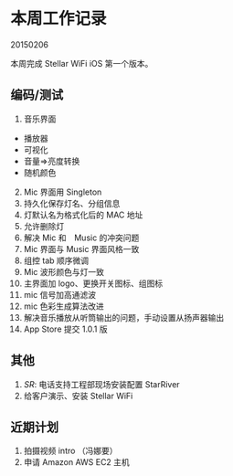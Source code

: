 # 本周工作记录

20150206

本周完成 Stellar WiFi iOS 第一个版本。

## 编码/测试

1. 音乐界面
  - 播放器
  - 可视化
  - 音量=>亮度转换
  - 随机颜色
2. Mic 界面用 Singleton
3. 持久化保存灯名、分组信息
4. 灯默认名为格式化后的 MAC 地址
5. 允许删除灯
6. 解决 Mic 和　Music 的冲突问题
7. Mic 界面与 Music 界面风格一致
8. 组控 tab 顺序微调
9. Mic 波形颜色与灯一致
10. 主界面加 logo、更换开关图标、组图标
11. mic 信号加高通滤波
12. mic 色彩生成算法改进
13. 解决音乐播放从听筒输出的问题，手动设置从扬声器输出
14. App Store 提交 1.0.1 版

## 其他

1. *SR*: 电话支持工程部现场安装配置 StarRiver
2. 给客户演示、安装 Stellar WiFi

## 近期计划

1. 拍摄视频 intro （冯娜要）
2. 申请 Amazon AWS EC2 主机
